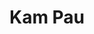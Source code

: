 <!DOCTYPE html>
<html>

<head>
<meta charset=utf-8 />
<title>Team Kam Pau</title>
</head>
  
<body>
<h1>Kam Pau</h1>
</body>

</html>
